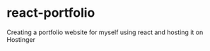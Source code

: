 # react-portfolio

 Creating a portfolio website for myself using react and hosting it on Hostinger
